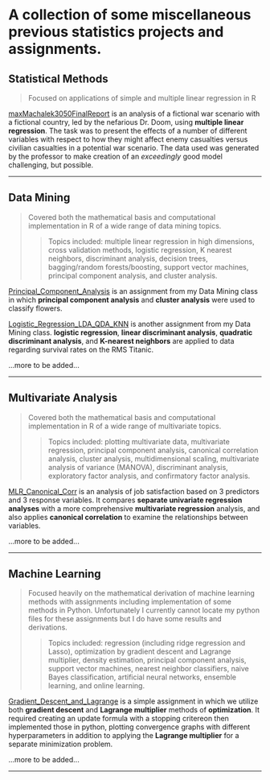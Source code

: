 A collection of some miscellaneous previous statistics projects and assignments.
=====

## Statistical Methods
>Focused on applications of simple and multiple linear regression in R 

[maxMachalek3050FinalReport](https://github.com/MaxMachalek/PriorStatsWork/blob/main/maxMachalek3050FinalReport.pdf) is an analysis of a fictional war scenario with a fictional country, led by the nefarious Dr. Doom, using **multiple linear regression**. The task was to present the effects of a number of different variables with respect to how they might affect enemy casualties versus civilian casualties in a potential war scenario. The data used was generated by the professor to make creation of an *exceedingly* good model challenging, but possible.

-----

## Data Mining
>Covered both the mathematical basis and computational implementation in R of a wide range of data mining topics. 
>>Topics included: multiple linear regression in high dimensions, cross validation methods, logistic regression, K nearest neighbors, discriminant analysis, decision trees, bagging/random forests/boosting, support vector machines, principal component analysis, and cluster analysis. 

[Principal_Component_Analysis](https://github.com/MaxMachalek/PriorStatsWork/blob/main/DataMining_PCA/Principal_Component_Analysis.pdf) is an assignment from my Data Mining class in which **principal component analysis** and **cluster analysis** were used to classify flowers. 


[Logistic_Regression_LDA_QDA_KNN](https://github.com/MaxMachalek/PriorStatsWork/blob/main/DataMining_LogisticReg_LDA_QDA_KNN/Logistic_Regression_LDA_QDA_KNN.pdf) is another assignment from my Data Mining class. **logistic regression**, **linear discriminant analysis**, **quadratic discriminant analysis**, and **K-nearest neighbors** are applied to data regarding survival rates on the RMS Titanic.


...more to be added...

-----

## Multivariate Analysis 
>Covered both the mathematical basis and computational implementation in R of a wide range of multivariate topics. 
>>Topics included: plotting multivariate data, multivariate regression, principal component analysis, canonical correlation analysis, cluster analysis, multidimensional scaling, multivariate analysis of variance (MANOVA), discriminant analysis, exploratory factor analysis, and confirmatory factor analysis.

[MLR_Canonical_Corr](https://github.com/MaxMachalek/PriorStatsWork/blob/main/Multivariate_MLR_Canonical_Corr/MLR_Canonical_Corr.pdf) is an analysis of job satisfaction based on 3 predictors and 3 response variables. It compares **separate univariate regression analyses** with a more comprehensive **multivariate regression** analysis, and also applies **canonical correlation** to examine the relationships between variables.

...more to be added...

-----

## Machine Learning
>Focused heavily on the mathematical derivation of machine learning methods with assignments including implementation of some methods in Python. Unfortunately I currently cannot locate my python files for these assignments but I do have some results and derivations. 
>>Topics included: regression (including ridge regression and Lasso), optimization by gradient descent and Lagrange multiplier, density estimation, principal component analysis, support vector machines, nearest neighbor classifiers, naive Bayes classification, artificial neural networks, ensemble learning, and online learning.

[Gradient_Descent_and_Lagrange](https://github.com/MaxMachalek/PriorStatsWork/blob/main/Gradient_Descent_and_Lagrange.pdf) is a simple assignment in which we utilize both **gradient descent** and **Lagrange multiplier** methods of **optimization**. It required creating an update formula with a stopping critereon then implemented those in python, plotting convergence graphs with different hyperparameters in addition to applying the **Lagrange multiplier** for a separate minimization problem. 


...more to be added...

-----

